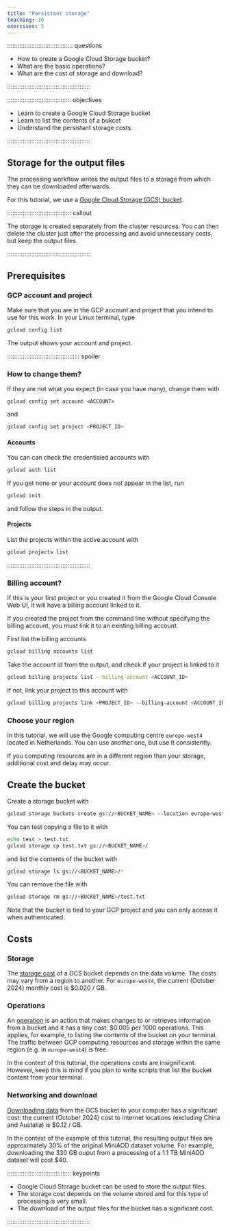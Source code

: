 ```yaml
---
title: "Persistent storage"
teaching: 10
exercises: 5 
---
```


:::::::::::::::::::::::::::::::::::::: questions 

- How to create a Google Cloud Storage bucket?
- What are the basic operations?
- What are the cost of storage and download?

::::::::::::::::::::::::::::::::::::::::::::::::

::::::::::::::::::::::::::::::::::::: objectives

- Learn to create a Google Cloud Storage bucket
- Learn to list the contents of a bukcet
- Understand the persistant storage costs.

::::::::::::::::::::::::::::::::::::::::::::::::

## Storage for the output files

The processing workflow writes the output files to a storage from which they can be downloaded afterwards. 

For this tutorial, we use a [Google Cloud Storage (GCS) bucket](https://cloud.google.com/storage/docs/buckets). 

::::::::::::::::::::::::::::::::::::: callout

The storage is created separately from the cluster resources. You can then delete the cluster just after the processing and avoid unnecessary costs, but keep the output files.

::::::::::::::::::::::::::::::::::::::::::::::::

## Prerequisites

### GCP account and project

Make sure that you are in the GCP account and project that you intend to use for this work. In your Linux terminal, type

```bash
gcloud config list
```

The output shows your account and project. 

:::::::::::::::::::::::::::::::::::::::::: spoiler

### How to change them?

If they are not what you expect (in case you have many), change them with

```bask
gcloud config set account <ACCOUNT>
```

and

```bash
gcloud config set project <PROJECT_ID>
```

#### Accounts

You can can check the credentialed accounts with

```bash
gcloud auth list
```

If you get none or your account does not appear in the list, run 

```bash
gcloud init
```

and follow the steps in the output.

#### Projects

List the projects within the active account with

```bash
gcloud projects list
```

::::::::::::::::::::::::::::::::::::::::::::::::

### Billing account?

If this is your first project or you created it from the Google Cloud Console Web UI, it will have a billing account linked to it.

If you created the project from the command line without specifying the billing account, you must link it to an existing billing account.

First list the billing accounts

```bash
gcloud billing accounts list
```

Take the account id from the output, and check if your project is linked to it

```bash
gcloud billing projects list --billing-account <ACCOUNT_ID>
```

If not, link your project to this account with

```bash
gcloud billing projects link <PROJECT_ID> --billing-account <ACCOUNT_ID>
```

### Choose your region

In this tutorial, we will use the Google computing centre `europe-west4` located in Netherlands. You can use another one, but use it consistently.

If you computing resources are in a different region than your storage, additional cost and delay may occur.

## Create the bucket

Create a storage bucket with

```bash
gcloud storage buckets create gs://<BUCKET_NAME> --location europe-west4
```

You can test copying a file to it with

```bash
echo test > test.txt
gcloud storage cp test.txt gs://<BUCKET_NAME>/
```

and list the contents of the bucket with

```bash
gcloud storage ls gs://<BUCKET_NAME>/*
```

You can remove the file with

```bash
gcloud storage rm gs://<BUCKET_NAME>/test.txt
```

Note that the bucket is tied to your GCP project and you can only access it when authenticated.


## Costs

### Storage

The [storage cost](https://cloud.google.com/storage/pricing) of a GCS bucket depends on the data volume. The costs may vary from a region to another. For `europe-west4`, the current (October 2024) monthly cost is $0.020 / GB.

### Operations

An [operation](https://cloud.google.com/storage/pricing#operations-pricing) is an action that makes changes to or retrieves information from a bucket and it has a tiny cost: $0.005 per 1000 operations.
This applies, for example, to listing the contents of the bucket on your terminal. The traffic between GCP computing resources and storage within the same region (e.g. in `europe-west4`) is free.

In the context of this tutorial, the operations costs are insignificant. However, keep this is mind if you plan to write scripts that list the bucket content from your terminal.

### Networking and download

[Downloading data](https://cloud.google.com/storage/pricing#network-egress) from the GCS bucket to your computer has a significant cost: the current (October 2024) cost to internet locations (excluding China and Austalia) is $0.12 / GB.

In the context of the example of this tutorial, the resulting output files are approximately 30% of the original MiniAOD dataset volume. For example, downloading the 330 GB ouput from a processing of a 1.1 TB MiniAOD dataset will cost $40.


::::::::::::::::::::::::::::::::::::: keypoints 

- Google Cloud Storage bucket can be used to store the output files.
- The storage cost depends on the volume stored and for this type of processing is very small. 
- The download of the output files for the bucket has a significant cost.


::::::::::::::::::::::::::::::::::::::::::::::::

